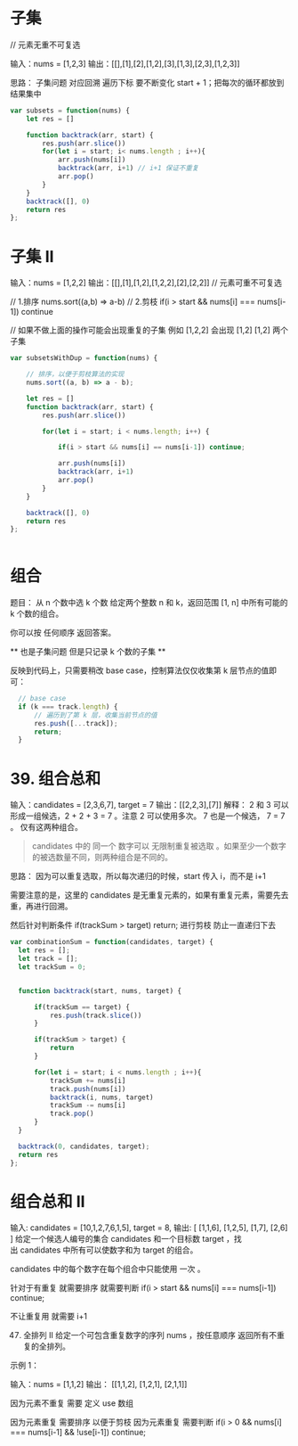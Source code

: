 # 子集
// 元素无重不可复选

输入：nums = [1,2,3]
输出：[[],[1],[2],[1,2],[3],[1,3],[2,3],[1,2,3]]

思路： 子集问题 对应回溯 遍历下标 要不断变化 start + 1；把每次的循环都放到结果集中

```js
var subsets = function(nums) {
    let res = []

    function backtrack(arr, start) {
        res.push(arr.slice())
        for(let i = start; i< nums.length ; i++){
            arr.push(nums[i])
            backtrack(arr, i+1) // i+1 保证不重复
            arr.pop()
        }
    }
    backtrack([], 0)  
    return res
};
```

#  子集 II
输入：nums = [1,2,2]
输出：[[],[1],[1,2],[1,2,2],[2],[2,2]]
// 元素可重不可复选

// 1.排序
  nums.sort((a,b) => a-b)
// 2.剪枝
if(i > start && nums[i] === nums[i-1]) continue


// 如果不做上面的操作可能会出现重复的子集 例如 [1,2,2] 会出现 [1,2] [1,2] 两个子集

```js
var subsetsWithDup = function(nums) {

    // 排序，以便于剪枝算法的实现
    nums.sort((a, b) => a - b);

    let res = []
    function backtrack(arr, start) {
        res.push(arr.slice())

        for(let i = start; i < nums.length; i++) {

            if(i > start && nums[i] == nums[i-1]) continue;

            arr.push(nums[i])
            backtrack(arr, i+1)
            arr.pop()
        }
    }

    backtrack([], 0)
    return res
};
  
```


#  组合
题目： 从 n 个数中选 k 个数
给定两个整数 n 和 k，返回范围 [1, n] 中所有可能的 k 个数的组合。

你可以按 任何顺序 返回答案。

** 也是子集问题  但是只记录 k 个数的子集 **
  
反映到代码上，只需要稍改 base case，控制算法仅仅收集第 k 层节点的值即可：



```js
  // base case
  if (k === track.length) {
      // 遍历到了第 k 层，收集当前节点的值
      res.push([...track]);
      return;
  }
```

# 39. 组合总和
输入：candidates = [2,3,6,7], target = 7
输出：[[2,2,3],[7]]
解释：
2 和 3 可以形成一组候选，2 + 2 + 3 = 7 。注意 2 可以使用多次。
7 也是一个候选， 7 = 7 。
仅有这两种组合。

>candidates 中的 同一个 数字可以 无限制重复被选取 。如果至少一个数字的被选数量不同，则两种组合是不同的。 

思路： 因为可以重复选取，所以每次递归的时候，start 传入 i，而不是 i+1

需要注意的是，这里的 candidates 是无重复元素的，如果有重复元素，需要先去重，再进行回溯。

然后针对判断条件 if(trackSum > target) return; 进行剪枝 防止一直递归下去
  
```js
var combinationSum = function(candidates, target) {
  let res = [];
  let track = [];
  let trackSum = 0;


  function backtrack(start, nums, target) {

      if(trackSum == target) {
          res.push(track.slice())
      }

      if(trackSum > target) {
          return
      }

      for(let i = start; i < nums.length ; i++){
          trackSum += nums[i]
          track.push(nums[i])
          backtrack(i, nums, target)
          trackSum -= nums[i]
          track.pop()
      }
  }

  backtrack(0, candidates, target);
  return res
};
```


# 组合总和 II
输入: candidates = [10,1,2,7,6,1,5], target = 8,
输出:
[
[1,1,6],
[1,2,5],
[1,7],
[2,6]
]
给定一个候选人编号的集合 candidates 和一个目标数 target ，找出 candidates 中所有可以使数字和为 target 的组合。

candidates 中的每个数字在每个组合中只能使用 一次 。

针对于有重复 就需要排序
就需要判断 if(i > start && nums[i] === nums[i-1]) continue;

不让重复用 就需要 i+1


47. 全排列 II
给定一个可包含重复数字的序列 nums ，按任意顺序 返回所有不重复的全排列。

示例 1：

输入：nums = [1,1,2]
输出：
[[1,1,2],
 [1,2,1],
 [2,1,1]]

 因为元素不重复 需要 定义 use 数组

 因为元素重复 需要排序 以便于剪枝
 因为元素重复 需要判断 if(i > 0 && nums[i] === nums[i-1] && !use[i-1]) continue;
